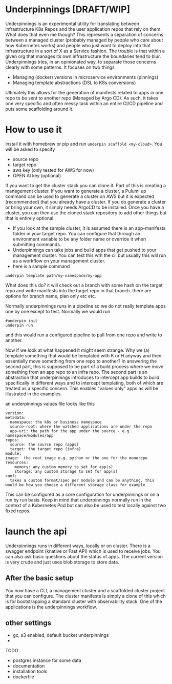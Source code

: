 # Underpinnings [DRAFT/WIP]

Underpinnings is an experimental utility for translating between infrastructure K8s Repos and the user application repos that rely on them. What does that even me though?
This represents a separation of concerns between a managed cluster (probably managed by people who care about how Kubernetes works) and people who just want to deploy into that infrastructure in a sort of X as a Service fashion.
The trouble is that within a given org that manages its own infrastructure the boundaries tend to blur. Underpinnings tries, in an opinionated way, to separate those concerns clearly with some patterns. It focuses on two things

- Managing (docker) versions in microservice environments (pinnings)
- Managing template abstractions (DSL to K8s conversions)

Ultimately this allows for the generation of manifests related to apps in one repo to be sent to another repo (Managed by Argo CD). As such, it takes one very specific and often messy task within an entire CI/CD pipeline and puts some scaffolding around it.


# How to use it

Install it with homebrew or pip and run `underpin scaffold <my-cloud>`. You will be asked to specify
- source repo
- target repo  
- aws key (only tested for AWS for now)
- OPEN AI key (optional)

If you want to get the cluster stack you can clone it. Part of this is creating a management cluster.
If you want to generate a cluster, a Pulumi up command can be used  to generate a cluster on AWS but it is expected (recommended) that you already have a cluster.
If you do generate a cluster or bring your own, it simply needs ArgoCD to be installed. 
Once you have a cluster, you can then  use the cloned stack repository to add other things but that is entirely optional. 

- If you look at the sample cluster, it is assumed there is an app-manifests folder in your target repo. You can configure that through an environment variable to be any folder name or override it when submitting commands.
- Underpinnings can take jobs and build apps that get pushed to your management cluster. You can test this wth the cli but usually this will run as a workflow on your management cluster. 
- here is a sample command
```
underpin template path/my-namespace/my-app 
```

What does this do? it will check out a branch with some hash on the target repo and write manifests into the target repo in that branch. there are options for branch name, plan only etc etc. 

Normally underpinnings runs in a pipeline so we do not really template apps one by one except to test. Normally we would run

```
#underpin init
underpin run 
```

and this would run a configured pipeline to pull from one repo and write to another.

Now if we look at what happened it might seem strange. Why we (a) template something that would be templated with K or H anyway and then essentially move something from one repo to another? In answering the second part, this is supposed to be part of a build process where we move something from an app repo to an infra repo.
The second part is an abstraction that underpinnings introduces to intercept app builds to build specifically in different ways and to intercept templating, both of which are treated as a specific concern. This enables "values only" apps as will be illustrated in the examples.

an underpinnings values file looks like this

```
version:
metadata:
  namespace: the k8s or business namespace
  source-root: where the watched applications are under the repo
  app-uri: the path for the app under the source - e.g. namespace/modules/app
repos: 
  source: the source repo (apps)
  target: the target repo (infra)
module:
image:  the root image e.g. python or the one for the monorepo
resources:
    memory: any custom memory to set for app(s)
    storage: any custom storage to set for app(s)
conf:
  takes a custom format/spec per module and can be anything. this would be how you choose a different storage class for example
```

This can be configured as a core configuration for underpinnings or on a run by run basis. Keep in mind that underpinnings normally run in the context of a Kubernetes Pod but can also be used to test locally against two fixed repos.

# launch the api
Underpinnings runs in different ways, locally or on cluster. There is a swagger endpoint (knative or Fast API) which is used to receive jobs. You can also ask basic questions about the status of apps. The current version is very crude and just uses blob storage to store data.

## After the basic setup
You now have a CLI, a management cluster and a scaffolded cluster project that you can configure. The cluster manifests is simply a clone of this which is for bootstrapping a standard cluster with observability stack.
One of the applications is the underpinnings workflow. 

## other settings
- gc, s3 enabled, default bucket underpinnings
- 

TODO
- postgres instance for some data
- documentation
- installation tools
- dockerfile
 




